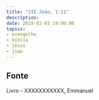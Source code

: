 ```yaml
---
title: "III João, 1:11"
description: 
date: 2019-02-01 19:00:00
topics: 
- evangelho
- biblia
- jesus
- joao
---
```



## Fonte
Livro - XXXXXXXXXXX, Emmanuel

